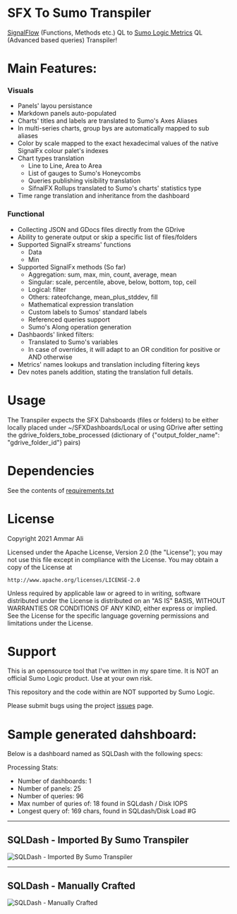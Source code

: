 SFX To Sumo Transpiler
=========================
[SignalFlow](https://dev.splunk.com/observability/docs/signalflow/) (Functions, Methods etc.) QL to [Sumo Logic Metrics](https://help.sumologic.com/Metrics/Metric-Queries-and-Alerts/07Metrics_Operators) QL (Advanced based queries) Transpiler!

Main Features:
===============

### Visuals
- Panels' layou persistance
- Markdown panels auto-populated 
- Charts' titles and labels are translated to Sumo's Axes Aliases
- In multi-series charts, group bys are automatically mapped to sub aliases
- Color by scale mapped to the exact hexadecimal values of the native SignalFx colour palet's indexes
- Chart types translation
    - Line to Line, Area to Area
    - List of gauges to Sumo's Honeycombs
    - Queries publishing visibility translation
    - SifnalFX Rollups translated to Sumo's charts' statistics type
- Time range translation and inheritance from the dashboard

### Functional
- Collecting JSON and GDocs files directly from the GDrive
- Ability to generate output or skip a specific list of files/folders 
- Supported SignalFx streams' functions
    - Data
    - Min
- Supported SignalFx     methods (So far)
    - Aggregation: sum, max, min, count, average, mean
    - Singular: scale, percentile, above, below, bottom, top, ceil
    - Logical: filter
    - Others: rateofchange, mean_plus_stddev, fill
    - Mathematical expression translation
    - Custom labels to Sumos' standard labels
    - Referenced queries support
    - Sumo's Along operation generation
- Dashbaords' linked filters:
    -  Translated to Sumo's variables
    - In case of overrides, it will adapt to an OR condition for positive or AND otherwise
- Metrics' names lookups and translation including filtering keys
- Dev notes panels addition, stating the translation full details.

Usage
=====
The Transpiler expects the SFX Dahsboards (files or folders) to be either locally placed under ~/SFXDashboards/Local or using GDrive after setting the gdrive_folders_tobe_processed (dictionary of {"output_folder_name": "gdrive_folder_id"} pairs)

Dependencies
===============

See the contents of [requirements.txt](requirements.txt)

License
==========

Copyright 2021 Ammar Ali

Licensed under the Apache License, Version 2.0 (the "License");
you may not use this file except in compliance with the License.
You may obtain a copy of the License at

    http://www.apache.org/licenses/LICENSE-2.0

Unless required by applicable law or agreed to in writing, software
distributed under the License is distributed on an "AS IS" BASIS,
WITHOUT WARRANTIES OR CONDITIONS OF ANY KIND, either express or implied.
See the License for the specific language governing permissions and
limitations under the License.


Support
==========

This is an opensource tool that I've written in my spare time. It is NOT an official Sumo Logic product. Use at your
own risk. 

This repository and the code within are NOT supported by Sumo Logic.

Please submit bugs using the project [issues](https://github.com/SumoLogic-Labs/contents-migration-tools/issues) page. 

Sample generated dahshboard:
==============================
Below is a dashboard named as SQLDash with the following specs:

Processing Stats:
- Number of dashboards: 1
- Number of panels: 25
- Number of queries: 96
- Max number of quries of: 18 found in SQLdash / Disk IOPS
- Longest query of: 169 chars, found in SQLdash/Disk Load \#G

---

SQLDash - Imported By Sumo Transpiler
---------------------------------------
![SQLDash - Imported By Sumo Transpiler](Media/SQLdash%20%20-%20Imported%20By%20Sumo%20Transpiler.png)


---

SQLDash - Manually Crafted
---------------------------------------
![SQLDash - Manually Crafted](Media/SQLdash.png)
